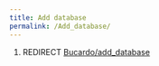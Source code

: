 ```yaml
---
title: Add database
permalink: /Add_database/
---
```


1.  REDIRECT [Bucardo/add_database](/Bucardo/add_database "wikilink")
